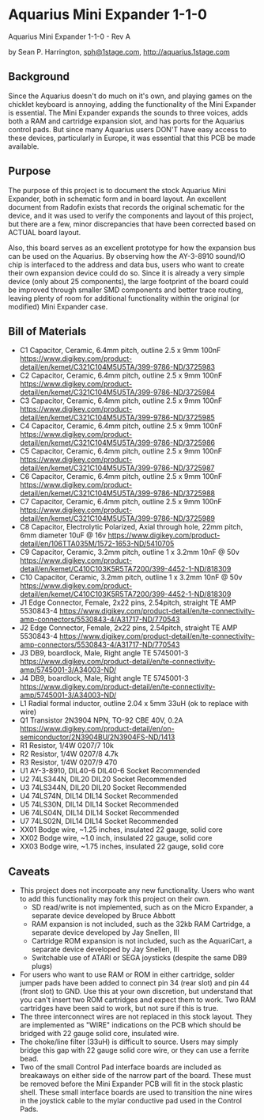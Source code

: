 # Aquarius Mini Expander 1-1-0
Aquarius Mini Expander 1-1-0 - Rev A
 
by Sean P. Harrington, sph@1stage.com, http://aquarius.1stage.com
 
## Background
Since the Aquarius doesn't do much on it's own, and playing games on the chicklet keyboard is annoying, adding the functionality of the Mini Expander is essential. The Mini Expander expands the sounds to three voices, adds both a RAM and cartridge expansion slot, and has ports for the Aquarius control pads. But since many Aquarius users DON'T have easy access to these devices, particularly in Europe, it was essential that this PCB be made available. 

## Purpose
The purpose of this project is to document the stock Aquarius Mini Expander, both in schematic form and in board layout. An excellent document from Radofin exists that records the original schematic for the device, and it was used to verify the components and layout of this project, but there are a few, minor discrepancies that have been corrected based on ACTUAL board layout. 

Also, this board serves as an excellent prototype for how the expansion bus can be used on the Aquarius. By observing how the AY-3-8910 sound/IO chip is interfaced to the address and data bus, users who want to create their own expansion device could do so. Since it is already a very simple device (only about 25 components), the large footprint of the board could be improved through smaller SMD components and better trace routing, leaving plenty of room for additional functionality within the original (or modified) Mini Expander case.

## Bill of Materials
* C1	Capacitor, Ceramic, 6.4mm pitch, outline 2.5 x 9mm	100nF	https://www.digikey.com/product-detail/en/kemet/C321C104M5U5TA/399-9786-ND/3725983	
* C2	Capacitor, Ceramic, 6.4mm pitch, outline 2.5 x 9mm	100nF	https://www.digikey.com/product-detail/en/kemet/C321C104M5U5TA/399-9786-ND/3725984	
* C3	Capacitor, Ceramic, 6.4mm pitch, outline 2.5 x 9mm	100nF	https://www.digikey.com/product-detail/en/kemet/C321C104M5U5TA/399-9786-ND/3725985	
* C4	Capacitor, Ceramic, 6.4mm pitch, outline 2.5 x 9mm	100nF	https://www.digikey.com/product-detail/en/kemet/C321C104M5U5TA/399-9786-ND/3725986	
* C5	Capacitor, Ceramic, 6.4mm pitch, outline 2.5 x 9mm	100nF	https://www.digikey.com/product-detail/en/kemet/C321C104M5U5TA/399-9786-ND/3725987	
* C6	Capacitor, Ceramic, 6.4mm pitch, outline 2.5 x 9mm	100nF	https://www.digikey.com/product-detail/en/kemet/C321C104M5U5TA/399-9786-ND/3725988	
* C7	Capacitor, Ceramic, 6.4mm pitch, outline 2.5 x 9mm	100nF	https://www.digikey.com/product-detail/en/kemet/C321C104M5U5TA/399-9786-ND/3725989	
* C8	Capacitor, Electrolytic Polarized, Axial through hole, 22mm pitch, 6mm diameter	10uF @ 16v	https://www.digikey.com/product-detail/en/106TTA035M/1572-1653-ND/5410705	
* C9	Capacitor, Ceramic, 3.2mm pitch, outline 1 x 3.2mm	10nF @ 50v	https://www.digikey.com/product-detail/en/kemet/C410C103K5R5TA7200/399-4452-1-ND/818309	
* C10	Capacitor, Ceramic, 3.2mm pitch, outline 1 x 3.2mm	10nF @ 50v	https://www.digikey.com/product-detail/en/kemet/C410C103K5R5TA7200/399-4452-1-ND/818309	
* J1	Edge Connector, Female, 2x22 pins, 2.54pitch, straight	TE AMP 5530843-4	https://www.digikey.com/product-detail/en/te-connectivity-amp-connectors/5530843-4/A31717-ND/770543	
* J2	Edge Connector, Female, 2x22 pins, 2.54pitch, straight	TE AMP 5530843-4	https://www.digikey.com/product-detail/en/te-connectivity-amp-connectors/5530843-4/A31717-ND/770543	
* J3	DB9, boardlock, Male, Right angle	TE 5745001-3	https://www.digikey.com/product-detail/en/te-connectivity-amp/5745001-3/A34003-ND/	
* J4	DB9, boardlock, Male, Right angle	TE 5745001-3	https://www.digikey.com/product-detail/en/te-connectivity-amp/5745001-3/A34003-ND/	
* L1	Radial formal inductor, outline 2.04 x 5mm	33uH	(ok to replace with wire)	
* Q1	Transistor 2N3904 NPN, TO-92 CBE	40V, 0.2A	https://www.digikey.com/product-detail/en/on-semiconductor/2N3904BU/2N3904FS-ND/1413	
* R1	Resistor, 1/4W 0207/7	10k		
* R2	Resistor, 1/4W 0207/8	4.7k		
* R3	Resistor, 1/4W 0207/9	470		
* U1	AY-3-8910, DIL40-6	DIL40-6 Socket Recommended		
* U2	74LS344N, DIL20	DIL20 Socket Recommended		
* U3	74LS344N, DIL20	DIL20 Socket Recommended		
* U4	74LS74N, DIL14	DIL14 Socket Recommended		
* U5	74LS30N, DIL14	DIL14 Socket Recommended		
* U6	74LS04N, DIL14	DIL14 Socket Recommended		
* U7	74LS02N, DIL14	DIL14 Socket Recommended		
* XX01	Bodge wire, ~1.25 inches, insulated 22 gauge, solid core			
* XX02	Bodge wire, ~1.0 inch, insulated 22 gauge, solid core			
* XX03	Bodge wire, ~1.75 inches, insulated 22 gauge, solid core			

## Caveats
* This project does not incorpoate any new functionality. Users who want to add this functionality may fork this project on their own.
  * SD read/write is not implemented, such as on the Micro Expander, a separate device developed by Bruce Abbott
  * RAM expansion is not included, such as the 32kb RAM Cartridge, a separate device developed by Jay Snellen, III
  * Cartridge ROM expansion is not included, such as the AquariCart, a separate device developed by Jay Snellen, III
  * Switchable use of ATARI or SEGA joysticks (despite the same DB9 plugs)
* For users who want to use RAM or ROM in either cartridge, solder jumper pads have been added to connect pin 34 (rear slot) and pin 44 (front slot) to GND. Use this at your own discretion, but understand that you can't insert two ROM cartridges and expect them to work. Two RAM cartridges have been said to work, but not sure if this is true.
* The three interconnect wires are not replaced in this stock layout. They are implemented as "WIRE" indications on the PCB which should be bridged with 22 gauge solid core, insulated wire.
* The choke/line filter (33uH) is difficult to source. Users may simply bridge this gap with 22 gauge solid core wire, or they can use a ferrite bead.
* Two of the small Control Pad interface boards are included as breakaways on either side of the narrow part of the board. These must be removed before the Mini Expander PCB will fit in the stock plastic shell. These small interface boards are used to transition the nine wires in the joystick cable to the mylar conductive pad used in the Control Pads.
